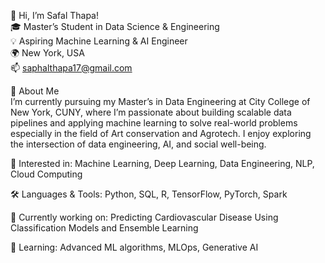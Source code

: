 👋 Hi, I’m Safal Thapa!  
🎓 Master’s Student in Data Science & Engineering  
💡 Aspiring Machine Learning & AI Engineer  
🌍 New York, USA  
📫 saphalthapa17@gmail.com 

🚀 About Me  
I’m currently pursuing my Master’s in Data Engineering at City College of New York, CUNY, where I’m passionate about building scalable data pipelines and applying machine learning to solve real-world problems especially in the field of Art conservation and Agrotech. I enjoy exploring the intersection of data engineering, AI, and social well-being.  

🔬 Interested in: Machine Learning, Deep Learning, Data Engineering, NLP, Cloud Computing  

🛠️ Languages & Tools: Python, SQL, R, TensorFlow, PyTorch, Spark  

🤖 Currently working on: Predicting Cardiovascular Disease Using Classification Models and Ensemble Learning  

🌱 Learning: Advanced ML algorithms, MLOps, Generative AI  
